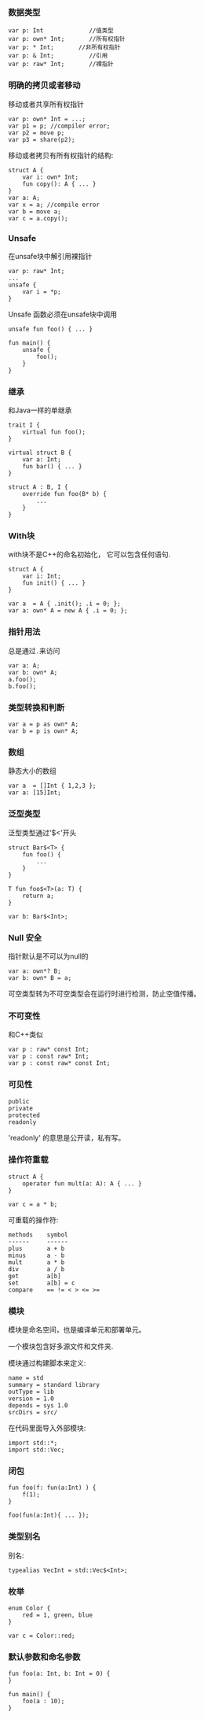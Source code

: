
### 数据类型

```
var p: Int             //值类型
var p: own* Int;       //所有权指针
var p: * Int;       //非所有权指针
var p: & Int;          //引用
var p: raw* Int;       //裸指针
```


### 明确的拷贝或者移动

移动或者共享所有权指针
```
var p: own* Int = ...;
var p1 = p; //compiler error;
var p2 = move p;
var p3 = share(p2);
```

移动或者拷贝有所有权指针的结构:
```
struct A {
    var i: own* Int;
    fun copy(): A { ... }
}
var a: A;
var x = a; //compile error
var b = move a;
var c = a.copy();
```

### Unsafe
在unsafe块中解引用裸指针

```
var p: raw* Int;
...
unsafe {
    var i = *p;
}
```

Unsafe 函数必须在unsafe块中调用
```
unsafe fun foo() { ... }

fun main() {
    unsafe {
        foo();
    }
}
```

### 继承

和Java一样的单继承
```
trait I {
    virtual fun foo();
}

virtual struct B {
    var a: Int;
    fun bar() { ... }
}

struct A : B, I {
    override fun foo(B* b) {
        ...
    }
}

```

### With块

with块不是C++的命名初始化， 它可以包含任何语句.
```
struct A {
    var i: Int;
    fun init() { ... }
}

var a  = A { .init(); .i = 0; };
var a: own* A = new A { .i = 0; };
```


### 指针用法

总是通过`.`来访问
```
var a: A;
var b: own* A;
a.foo();
b.foo();
```

### 类型转换和判断
```
var a = p as own* A;
var b = p is own* A;
```

### 数组

静态大小的数组
```
var a  = []Int { 1,2,3 };
var a: [15]Int;
```


### 泛型类型
泛型类型通过'$<'开头
```
struct Bar$<T> {
    fun foo() {
        ...
    }
}

T fun foo$<T>(a: T) {
    return a;
}

var b: Bar$<Int>;
```

### Null 安全

指针默认是不可以为null的
```
var a: own*? B;
var b: own* B = a;
```
可空类型转为不可空类型会在运行时进行检测，防止空值传播。

### 不可变性

和C++类似
```
var p : raw* const Int;
var p : const raw* Int;
var p : const raw* const Int;
```


### 可见性
```
public
private
protected
readonly
```
'readonly' 的意思是公开读，私有写。

### 操作符重载

```
struct A {
    operator fun mult(a: A): A { ... }
}

var c = a * b;
```

可重载的操作符:
```
methods    symbol
------     ------
plus       a + b 
minus      a - b 
mult       a * b 
div        a / b 
get        a[b] 
set        a[b] = c
compare    == != < > <= >=
```

### 模块

模块是命名空间，也是编译单元和部署单元。

一个模块包含好多源文件和文件夹.

模块通过构建脚本来定义:
```
name = std
summary = standard library
outType = lib
version = 1.0
depends = sys 1.0
srcDirs = src/
```

在代码里面导入外部模块:
```
import std::*;
import std::Vec;
```

### 闭包

```
fun foo(f: fun(a:Int) ) {
    f(1);
}

foo(fun(a:Int){ ... });
```

### 类型别名

别名:
```
typealias VecInt = std::Vec$<Int>;
```

### 枚举

```
enum Color {
    red = 1, green, blue
}

var c = Color::red;
```

### 默认参数和命名参数

```
fun foo(a: Int, b: Int = 0) {
}

fun main() {
    foo(a : 10);
}
```
